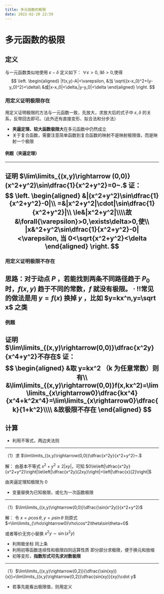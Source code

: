 ```yaml
---
title: 多元函数的极限
date: 2022-02-20 22:59
---
```

# 多元函数的极限


## 定义

与一元函数类似地使用 $\varepsilon-\delta$ 定义如下：
$\forall\varepsilon>0, \exists\delta>0,$使得
$$
\left.
\begin{aligned}
|f(x,y)-A|<\varepsilon, &当 \sqrt{(x-x_0)^2+(y-y_0)^2}<\delta\\
&或|x-x_0|<\delta,|y-y_0|<\delta
\end{aligned}
\right.
$$

### 用定义证明极限存在
用定义证明极限的方法与一元函数一致，先放大，求放大后的式子中 $\varepsilon,\delta$ 的关系，反带回去即可。（此外还有直接变形、拟合法和分步法）
* **夹逼定理、较大函数极限大**在多元函数中仍然成立
* 关于复合函数，需要注意简单函数到复合函数的映射不是映射极限值，而是映射一个极限
#### 例题（夹逼定理）
---
证明 $\lim\limits_{(x,y)\rightarrow (0,0)}(x^2+y^2)\sin\dfrac{1}{x^2+y^2}=0~.$
证：
$$
\left.
\begin{aligned}
&|(x^2+y^2)\sin\dfrac{1}{x^2+y^2}-0|\\
=&|x^2+y^2|\cdot|\sin\dfrac{1}{x^2+y^2}|\\
\le&|x^2+y^2|\\\\故
&\forall{\varepsilon}>0,\exists\delta>0,使\\
|x&^2+y^2\sin\dfrac{1}{x^2+y^2}-0|<\varepsilon, 当 0<\sqrt{x^2+y^2}<\delta
\end{aligned}
\right.
$$
---
### 用定义证明极限不存在
思路：对于动点 $P$ ，若能找到两条不同路径趋于 $P_0$ 时，$f(x,y)$ 趋于不同的常数，$f$ 就没有极限。
$\cdot$ ‼️常见的做法是用 $y=f(x)$ 换掉 $y$ ，比如 $y=kx^n,y=\sqrt x$ 之类
---
### 例题

证明 $\lim\limits_{(x,y)\rightarrow(0,0)}\dfrac{x^2y}{x^4+y^2}不存在$
证：
$$
\begin{aligned}
&取 y=kx^2 （k 为任意常数）则有\\
&\lim\limits_{(x,y)\rightarrow(0,0)}f(x,kx^2)=\lim\limits_{x\rightarrow0}\dfrac{kx^4}{x^4+k^2x^4}=\lim\limits_{x\rightarrow0}\dfrac{k}{1+k^2}\\\\
&故极限不存在
\end{aligned}
$$
---
## 计算
* 利用不等式，两边夹法则
---
（1）求 $\lim\limits_{(x,y)\rightarrow(0,0)}\dfrac{x^2y}{x^2+y^2}~.$

解：
由基本不等式 $x^2+y^2\ge2|xy|$，可知
$0\le\left|\dfrac{x^2y}{x^2+y^2}\right|\le\left|\dfrac{x^2y}{2xy}\right|=\left|\dfrac{x}{2}\right|$

由夹逼定理知极限为 $0$

* 变量替换为已知极限，或化为一次函数极限
---
（1）$\lim\limits_{(x,y)\rightarrow(0,0)}\dfrac{\sin(x^2y)}{x^2+y^2}$

解：
令 $x=\rho\cos\theta,y=\rho\sin\theta$
则原式 $=\lim\limits_{\rho\rightarrow0}\rho\cos^2\theta\sin\theta=0$

或者等价无穷小替换 $x^2y \sim \sin(x^2y)$

* 利用极坐标
同上条
* 利用初等函数连续性和极限四则运算性质
即分部分求极限，便于换元和放缩
* 初等变形，**指数形式可先求对数极限**
---
（1）$\lim\limits_{(x,y)\rightarrow(0,2)}{\dfrac{\sin(xy)}{x}}=\lim\limits_{(x,y)\rightarrow(0,2)}\dfrac{sin(xy)}{xy}\cdot y$

* 若事先能看出极限值，则用定义
